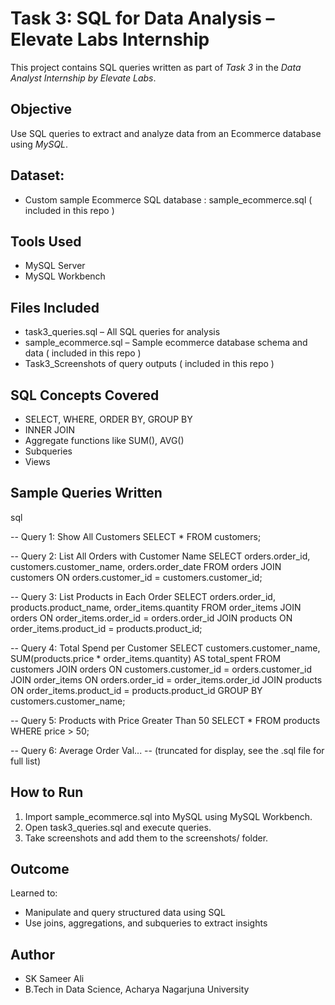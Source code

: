 # Task 3: SQL for Data Analysis – Elevate Labs Internship

This project contains SQL queries written as part of *Task 3* in the *Data Analyst Internship by Elevate Labs*.

## Objective

Use SQL queries to extract and analyze data from an Ecommerce database using *MySQL*.

## Dataset:
- Custom sample Ecommerce SQL database : sample_ecommerce.sql ( included in this repo ) 

## Tools Used

- MySQL Server
- MySQL Workbench


##  Files Included

- task3_queries.sql – All SQL queries for analysis
- sample_ecommerce.sql – Sample ecommerce database schema and data ( included in this repo )
- Task3_Screenshots  of query outputs ( included in this repo )


## SQL Concepts Covered

- SELECT, WHERE, ORDER BY, GROUP BY
- INNER JOIN
- Aggregate functions like SUM(), AVG()
- Subqueries
- Views


## Sample Queries Written

sql

-- Query 1: Show All Customers
SELECT * FROM customers;

-- Query 2: List All Orders with Customer Name
SELECT 
    orders.order_id,
    customers.customer_name,
    orders.order_date
FROM orders
JOIN customers ON orders.customer_id = customers.customer_id;

-- Query 3: List Products in Each Order
SELECT 
    orders.order_id,
    products.product_name,
    order_items.quantity
FROM order_items
JOIN orders ON order_items.order_id = orders.order_id
JOIN products ON order_items.product_id = products.product_id;

-- Query 4: Total Spend per Customer
SELECT 
    customers.customer_name,
    SUM(products.price * order_items.quantity) AS total_spent
FROM customers
JOIN orders ON customers.customer_id = orders.customer_id
JOIN order_items ON orders.order_id = order_items.order_id
JOIN products ON order_items.product_id = products.product_id
GROUP BY customers.customer_name;

-- Query 5: Products with Price Greater Than 50
SELECT * FROM products
WHERE price > 50;

-- Query 6: Average Order Val...
-- (truncated for display, see the .sql file for full list)



## How to Run

1. Import sample_ecommerce.sql into MySQL using MySQL Workbench.
2. Open task3_queries.sql and execute queries.
3. Take screenshots and add them to the screenshots/ folder.



## Outcome

Learned to:
- Manipulate and query structured data using SQL
- Use joins, aggregations, and subqueries to extract insights



## Author

- SK Sameer Ali  
- B.Tech in Data Science, Acharya Nagarjuna University

